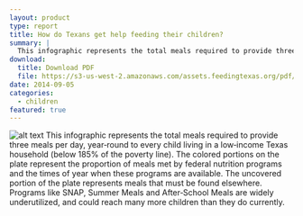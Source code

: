 ```yaml
---
layout: product
type: report
title: How do Texans get help feeding their children?
summary: |
  This infographic represents the total meals required to provide three meals per day, year‐round to every child living in a low‐income Texas household.
download:
  title: Download PDF
  file: https://s3-us-west-2.amazonaws.com/assets.feedingtexas.org/pdf/Child_Food_Sources.pdf
date: 2014-09-05
categories:
  - children
featured: true
---
```

![alt text](https://s3-us-west-2.amazonaws.com/assets.feedingtexas.org/images/posts/when-where-do-texans-get-help.png)
This infographic represents the total meals required to provide three meals per day, year‐round to every child living in a low‐income Texas household (below 185% of the poverty line). The colored portions on the plate represent the proportion of meals met by federal nutrition programs and the times of year when these programs are available. The uncovered portion of the plate represents meals that must be found elsewhere. Programs like SNAP, Summer Meals and After‐School Meals are widely underutilized, and could reach many more children than they do currently.
